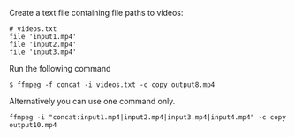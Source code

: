 Create a text file containing file paths to videos:

```
# videos.txt
file 'input1.mp4'
file 'input2.mp4'
file 'input3.mp4'
```

Run the following command

```
$ ffmpeg -f concat -i videos.txt -c copy output8.mp4
```

Alternatively you can use one command only.

```
ffmpeg -i "concat:input1.mp4|input2.mp4|input3.mp4|input4.mp4" -c copy output10.mp4
```